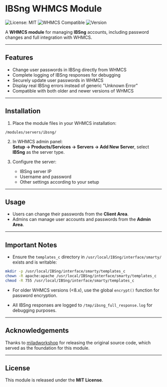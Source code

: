 # IBSng WHMCS Module

![License: MIT](https://img.shields.io/badge/License-MIT-blue.svg)
![WHMCS Compatible](https://img.shields.io/badge/WHMCS-Compatible-brightgreen.svg)
![Version](https://img.shields.io/badge/Version-1.0.0-blueviolet.svg)

A **WHMCS module** for managing **IBSng** accounts, including password changes and full integration with WHMCS.  

---

## Features

- Change user passwords in IBSng directly from WHMCS  
- Complete logging of IBSng responses for debugging  
- Securely update user passwords in WHMCS  
- Display real IBSng errors instead of generic "Unknown Error"  
- Compatible with both older and newer versions of WHMCS  

---

## Installation

1. Place the module files in your WHMCS installation:

```
/modules/servers/ibsng/
````

2. In WHMCS admin panel:  
**Setup → Products/Services → Servers → Add New Server**, select **IBSng** as the server type.

3. Configure the server:  
   - IBSng server IP  
   - Username and password  
   - Other settings according to your setup  

---

## Usage

- Users can change their passwords from the **Client Area**.  
- Admins can manage user accounts and passwords from the **Admin Area**.  

---

## Important Notes

- Ensure the `templates_c` directory in `/usr/local/IBSng/interface/smarty/` exists and is writable:

```bash
mkdir -p /usr/local/IBSng/interface/smarty/templates_c
chown -R apache:apache /usr/local/IBSng/interface/smarty/templates_c
chmod -R 755 /usr/local/IBSng/interface/smarty/templates_c
````

* For older WHMCS versions (<8.x), use the global `encrypt()` function for password encryption.

* All IBSng responses are logged to `/tmp/ibsng_full_response.log` for debugging purposes.

---

## Acknowledgements

Thanks to [miladworkshop](https://github.com/miladworkshop/whmcs-ibsng) for releasing the original source code, which served as the foundation for this module.

---

## License

This module is released under the **MIT License**.
